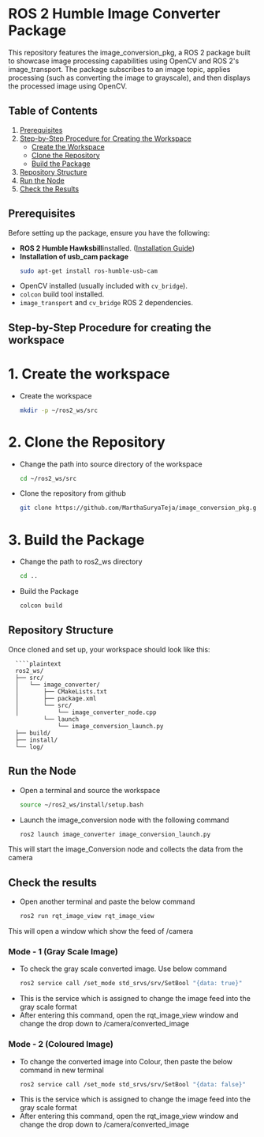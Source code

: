 
# ROS 2 Humble Image Converter Package 
This repository features the image_conversion_pkg, a ROS 2 package built to showcase image processing capabilities using OpenCV and ROS 2's image_transport. The package subscribes to an image topic, applies processing (such as converting the image to grayscale), and then displays the processed image using OpenCV.

## Table of Contents

1. [Prerequisites](#prerequisites)  
2. [Step-by-Step Procedure for Creating the Workspace](#step-by-step-procedure-for-creating-the-workspace)  
   - [Create the Workspace](#create-the-workspace)  
   - [Clone the Repository](#clone-the-repository)   
   - [Build the Package](#build-the-package)  
3. [Repository Structure](#repository-structure)  
4. [Run the Node](#run-the-node)  
5. [Check the Results](#check-the-results)

## Prerequisites

Before setting up the package, ensure you have the following:

- **ROS 2 Humble Hawksbill**installed. ([Installation Guide](https://docs.ros.org/en/humble/Installation.html))
- **Installation of usb_cam package** 
    ```bash
    sudo apt-get install ros-humble-usb-cam
- OpenCV installed (usually included with `cv_bridge`).  
- `colcon` build tool installed.  
- `image_transport` and `cv_bridge` ROS 2 dependencies.

## Step-by-Step Procedure for creating the workspace
# 1. Create the workspace 
- Create the workspace 
    ````bash
    mkdir -p ~/ros2_ws/src
# 2. Clone the Repository
- Change the path into source directory of the workspace
    ````bash
    cd ~/ros2_ws/src
- Clone the repository from github
    ````bash
    git clone https://github.com/MarthaSuryaTeja/image_conversion_pkg.git
# 3. Build the Package 
- Change the path to ros2_ws directory
    ````bash
    cd ..
- Build the Package
    ````bash
    colcon build
## Repository Structure

Once cloned and set up, your workspace should look like this:

      ````plaintext
      ros2_ws/
      ├── src/
      │   └── image_converter/
      │       ├── CMakeLists.txt
      │       ├── package.xml
      │       └── src/
      │           └── image_converter_node.cpp
              └── launch
                  └── image_conversion_launch.py
      ├── build/
      ├── install/
      └── log/

## Run the Node
- Open a terminal and source the workspace
    ````bash
    source ~/ros2_ws/install/setup.bash
- Launch the image_conversion node with the following command
    ````bash
    ros2 launch image_converter image_conversion_launch.py
This will start the image_Conversion node and collects the data from the camera

## Check the results
- Open another terminal and paste the below command
    ````bash
    ros2 run rqt_image_view rqt_image_view
This will open a window which show the feed of /camera
### Mode - 1 (Gray Scale Image)
- To check the gray scale converted image. Use below command
    ````bash
    ros2 service call /set_mode std_srvs/srv/SetBool "{data: true}"
- This is the service which is assigned to change the image feed into the gray scale format
- After entering this command, open the rqt_image_view window and change the drop down to /camera/converted_image


### Mode - 2 (Coloured Image)
- To change the converted image into Colour, then paste the below command in new terminal
    ````bash
    ros2 service call /set_mode std_srvs/srv/SetBool "{data: false}"
- This is the service which is assigned to change the image feed into the gray scale format
- After entering this command, open the rqt_image_view window and change the drop down to /camera/converted_image

